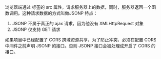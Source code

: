 浏览器端通过 <script></script> 标签的 src 属性，请求服务器上的数据，同时，服务器返回一个函数调用。这种请求数据的方式叫做JSONP
特点：
1. JSONP 不属于真正的 ajax 请求，因为他没有 XMLHttpRequest 对象
2. JSONP 仅支持 GET 请求

如果项目中已经配置了 CORS 跨域资源共享，为了防止冲突，必须在配置 CORS 中间件之前声明 JSONP 的接口。否则 JSONP 接口会被处理成开启了 CORS 的接口。